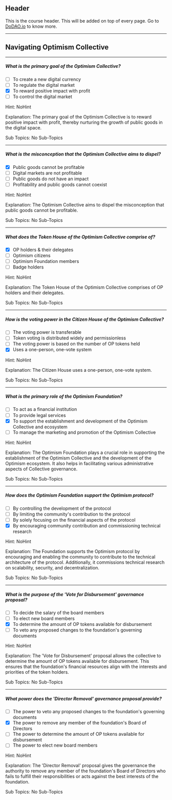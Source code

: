 ## Header
This is the course header. This will be added on top of every page. Go to [DoDAO.io](https://www.dodao.io) to know more.

 ---
 
 ## Navigating Optimism Collective
 
 
---

##### What is the primary goal of the Optimism Collective?  

- [ ]  To create a new digital currency
- [ ]  To regulate the digital market
- [x]  To reward positive impact with profit
- [ ]  To control the digital market
  
Hint: NoHint
         
Explanation: The primary goal of the Optimism Collective is to reward positive impact with profit, thereby nurturing the growth of public goods in the digital space.

Sub Topics: No Sub-Topics
 

---

##### What is the misconception that the Optimism Collective aims to dispel?  

- [x]  Public goods cannot be profitable
- [ ]  Digital markets are not profitable
- [ ]  Public goods do not have an impact
- [ ]  Profitability and public goods cannot coexist
  
Hint: NoHint
         
Explanation: The Optimism Collective aims to dispel the misconception that public goods cannot be profitable.

Sub Topics: No Sub-Topics
 

---

##### What does the Token House of the Optimism Collective comprise of?  

- [x]  OP holders & their delegates
- [ ]  Optimism citizens
- [ ]  Optimism Foundation members
- [ ]  Badge holders
  
Hint: NoHint
         
Explanation: The Token House of the Optimism Collective comprises of OP holders and their delegates.

Sub Topics: No Sub-Topics
 

---

##### How is the voting power in the Citizen House of the Optimism Collective?  

- [ ]  The voting power is transferable
- [ ]  Token voting is distributed widely and permissionless
- [ ]  The voting power is based on the number of OP tokens held
- [x]  Uses a one-person, one-vote system
  
Hint: NoHint
         
Explanation: The Citizen House uses a one-person, one-vote system.

Sub Topics: No Sub-Topics
 

---

##### What is the primary role of the Optimism Foundation?  

- [ ]  To act as a financial institution
- [ ]  To provide legal services
- [x]  To support the establishment and development of the Optimism Collective and ecosystem
- [ ]  To manage the marketing and promotion of the Optimism Collective
  
Hint: NoHint
         
Explanation: The Optimism Foundation plays a crucial role in supporting the establishment of the Optimism Collective and the development of the Optimism ecosystem. It also helps in facilitating various administrative aspects of Collective governance.

Sub Topics: No Sub-Topics
 

---

##### How does the Optimism Foundation support the Optimism protocol?  

- [ ]  By controlling the development of the protocol
- [ ]  By limiting the community's contribution to the protocol
- [ ]  By solely focusing on the financial aspects of the protocol
- [x]  By encouraging community contribution and commissioning technical research
  
Hint: NoHint
         
Explanation: The Foundation supports the Optimism protocol by encouraging and enabling the community to contribute to the technical architecture of the protocol. Additionally, it commissions technical research on scalability, security, and decentralization.

Sub Topics: No Sub-Topics
 

---

##### What is the purpose of the 'Vote for Disbursement' governance proposal?  

- [ ]  To decide the salary of the board members
- [ ]  To elect new board members
- [x]  To determine the amount of OP tokens available for disbursement
- [ ]  To veto any proposed changes to the foundation's governing documents
  
Hint: NoHint
         
Explanation: The 'Vote for Disbursement' proposal allows the collective to determine the amount of OP tokens available for disbursement. This ensures that the foundation's financial resources align with the interests and priorities of the token holders.

Sub Topics: No Sub-Topics
 

---

##### What power does the 'Director Removal' governance proposal provide?  

- [ ]  The power to veto any proposed changes to the foundation's governing documents
- [x]  The power to remove any member of the foundation's Board of Directors
- [ ]  The power to determine the amount of OP tokens available for disbursement
- [ ]  The power to elect new board members
  
Hint: NoHint
         
Explanation: The 'Director Removal' proposal gives the governance the authority to remove any member of the foundation's Board of Directors who fails to fulfill their responsibilities or acts against the best interests of the foundation.

Sub Topics: No Sub-Topics
 
